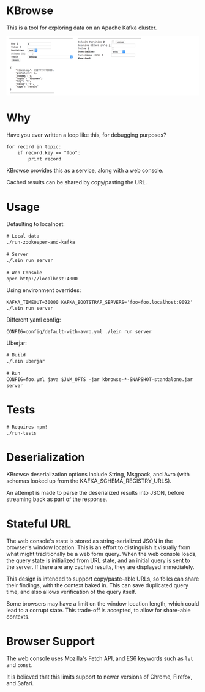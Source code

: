 # KBrowse
This is a tool for exploring data on an Apache Kafka cluster.

![Screenshot](screenshot.png)

# Why
Have you ever written a loop like this, for debugging purposes?
```
for record in topic:
    if record.key == "foo":
        print record
```

KBrowse provides this as a service, along with a web console.

Cached results can be shared by copy/pasting the URL.

# Usage
Defaulting to localhost:
```
# Local data
./run-zookeeper-and-kafka

# Server
./lein run server

# Web Console
open http://localhost:4000
```

Using environment overrides:
```
KAFKA_TIMEOUT=30000 KAFKA_BOOTSTRAP_SERVERS='foo=foo.localhost:9092' ./lein run server
```

Different yaml config:
```
CONFIG=config/default-with-avro.yml ./lein run server
```

Uberjar:
```
# Build
./lein uberjar

# Run
CONFIG=foo.yml java $JVM_OPTS -jar kbrowse-*-SNAPSHOT-standalone.jar server
```

# Tests
```
# Requires npm!
./run-tests
```

# Deserialization
KBrowse deserialization options include String, Msgpack, and Avro (with schemas looked up from the KAFKA_SCHEMA_REGISTRY_URLS).

An attempt is made to parse the deserialized results into JSON, before streaming back as part of the response.

# Stateful URL
The web console's state is stored as string-serialized JSON in the browser's window location.  This is an effort to distinguish it visually from what might traditionally be a web form query.  When the web console loads, the query state is initialized from URL state, and an initial query is sent to the server.  If there are any cached results, they are displayed immediately.

This design is intended to support copy/paste-able URLs, so folks can share their findings, with the context baked in.  This can save duplicated query time, and also allows verification of the query itself.

Some browsers may have a limit on the window location length, which could lead to a corrupt state.  This trade-off is accepted, to allow for share-able contexts.

# Browser Support
The web console uses Mozilla's Fetch API, and ES6 keywords such as `let` and `const`.

It is believed that this limits support to newer versions of Chrome, Firefox, and Safari.
